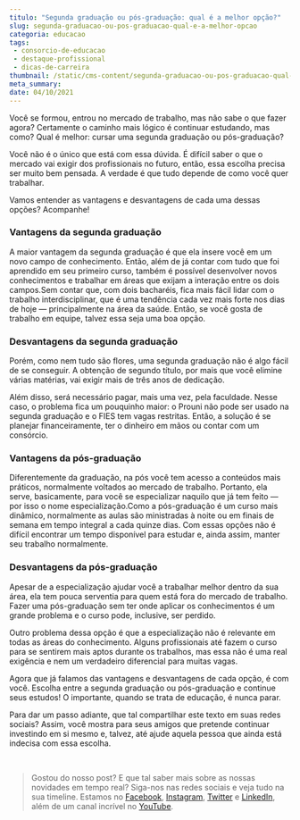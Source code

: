 ```yaml
---
titulo: "Segunda graduação ou pós-graduação: qual é a melhor opção?"
slug: segunda-graduacao-ou-pos-graduacao-qual-e-a-melhor-opcao
categoria: educacao
tags:
 - consorcio-de-educacao
 - destaque-profissional
 - dicas-de-carreira
thumbnail: /static/cms-content/segunda-graduacao-ou-pos-graduacao-qual-e-a-melhor-opcao.jpg
meta_summary: 
date: 04/10/2021
---
```

Você se formou, entrou no mercado de trabalho, mas não sabe o que fazer agora? Certamente o caminho mais lógico é continuar estudando, mas como? Qual é melhor: cursar uma segunda graduação ou pós-graduação?

Você não é o único que está com essa dúvida. É difícil saber o que o mercado vai exigir dos profissionais no futuro, então, essa escolha precisa ser muito bem pensada. A verdade é que tudo depende de como você quer trabalhar.

Vamos entender as vantagens e desvantagens de cada uma dessas opções? Acompanhe!

### Vantagens da segunda graduação

A maior vantagem da segunda graduação é que ela insere você em um novo campo de conhecimento. Então, além de já contar com tudo que foi aprendido em seu primeiro curso, também é possível desenvolver novos conhecimentos e trabalhar em áreas que exijam a interação entre os dois campos.Sem contar que, com dois bacharéis, fica mais fácil lidar com o trabalho interdisciplinar, que é uma tendência cada vez mais forte nos dias de hoje — principalmente na área da saúde. Então, se você gosta de trabalho em equipe, talvez essa seja uma boa opção.

### Desvantagens da segunda graduação

Porém, como nem tudo são flores, uma segunda graduação não é algo fácil de se conseguir. A obtenção de segundo título, por mais que você elimine várias matérias, vai exigir mais de três anos de dedicação.

Além disso, será necessário pagar, mais uma vez, pela faculdade. Nesse caso, o problema fica um pouquinho maior: o Prouni não pode ser usado na segunda graduação e o FIES tem vagas restritas. Então, a solução é se planejar financeiramente, ter o dinheiro em mãos ou contar com um consórcio.

### Vantagens da pós-graduação

Diferentemente da graduação, na pós você tem acesso a conteúdos mais práticos, normalmente voltados ao mercado de trabalho. Portanto, ela serve, basicamente, para você se especializar naquilo que já tem feito — por isso o nome especialização.Como a pós-graduação é um curso mais dinâmico, normalmente as aulas são ministradas à noite ou em finais de semana em tempo integral a cada quinze dias. Com essas opções não é difícil encontrar um tempo disponível para estudar e, ainda assim, manter seu trabalho normalmente.

### Desvantagens da pós-graduação

Apesar de a especialização ajudar você a trabalhar melhor dentro da sua área, ela tem pouca serventia para quem está fora do mercado de trabalho. Fazer uma pós-graduação sem ter onde aplicar os conhecimentos é um grande problema e o curso pode, inclusive, ser perdido.

Outro problema dessa opção é que a especialização não é relevante em todas as áreas do conhecimento. Alguns profissionais até fazem o curso para se sentirem mais aptos durante os trabalhos, mas essa não é uma real exigência e nem um verdadeiro diferencial para muitas vagas.

Agora que já falamos das vantagens e desvantagens de cada opção, é com você. Escolha entre a segunda graduação ou pós-graduação e continue seus estudos! O importante, quando se trata de educação, é nunca parar.

Para dar um passo adiante, que tal compartilhar este texto em suas redes sociais? Assim, você mostra para seus amigos que pretende continuar investindo em si mesmo e, talvez, até ajude aquela pessoa que ainda está indecisa com essa escolha.

‍

> Gostou do nosso post? E que tal saber mais sobre as nossas novidades em tempo real? Siga-nos nas redes sociais e veja tudo na sua timeline. Estamos no [Facebook](https://www.facebook.com/embracon/), [Instagram](https://www.instagram.com/embraconoficial/), [Twitter](https://twitter.com/embracon) e [LinkedIn](https://www.linkedin.com/company/1018875/), além de um canal incrível no [YouTube](https://www.youtube.com/channel/UCL-Y0mv9zc73Iek48NLUBzQ).

‍
